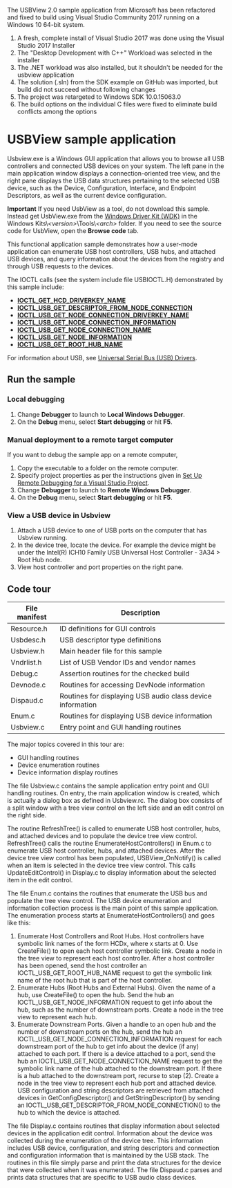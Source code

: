 The USBView 2.0 sample application from Microsoft has been refactored and fixed to build using Visual Studio Community 2017 running
on a Windows 10 64-bit system. 

1. A fresh, complete install of Visual Studio 2017 was done using the Visual Studio 2017 Installer
2. The "Desktop Development with C++" Workload was selected in the installer
3. The .NET workload was also installed, but it shouldn't be needed for the usbview application
4. The solution (.sln) from the SDK example on GitHub was imported, but build did not succeed without following changes
5. The project was retargeted to Windows SDK 10.0.15063.0
6. The build options on the individual C files were fixed to eliminate build conflicts among the options


USBView sample application
==========================

Usbview.exe is a Windows GUI application that allows you to browse all USB controllers and connected USB devices on your system. The left pane in the main application window displays a connection-oriented tree view, and the right pane displays the USB data structures pertaining to the selected USB device, such as the Device, Configuration, Interface, and Endpoint Descriptors, as well as the current device configuration.

**Important** If you need UsbView as a tool, do not download this sample. Instead get UsbView.exe from the [Windows Driver Kit (WDK)](http://go.microsoft.com/fwlink/p?linkid=391063) in the Windows Kits\\*\<version\>*\\Tools\\*\<arch\>* folder. If you need to see the source code for UsbView, open the **Browse code** tab.

This functional application sample demonstrates how a user-mode application can enumerate USB host controllers, USB hubs, and attached USB devices, and query information about the devices from the registry and through USB requests to the devices.

The IOCTL calls (see the system include file USBIOCTL.H) demonstrated by this sample include:

-   [**IOCTL\_GET\_HCD\_DRIVERKEY\_NAME**](http://msdn.microsoft.com/en-us/library/windows/hardware/ff537236)
-   [**IOCTL\_USB\_GET\_DESCRIPTOR\_FROM\_NODE\_CONNECTION**](http://msdn.microsoft.com/en-us/library/windows/hardware/ff537310)
-   [**IOCTL\_USB\_GET\_NODE\_CONNECTION\_DRIVERKEY\_NAME**](http://msdn.microsoft.com/en-us/library/windows/hardware/ff537317)
-   [**IOCTL\_USB\_GET\_NODE\_CONNECTION\_INFORMATION**](http://msdn.microsoft.com/en-us/library/windows/hardware/ff537319)
-   [**IOCTL\_USB\_GET\_NODE\_CONNECTION\_NAME**](http://msdn.microsoft.com/en-us/library/windows/hardware/ff537323)
-   [**IOCTL\_USB\_GET\_NODE\_INFORMATION**](http://msdn.microsoft.com/en-us/library/windows/hardware/ff537324)
-   [**IOCTL\_USB\_GET\_ROOT\_HUB\_NAME**](http://msdn.microsoft.com/en-us/library/windows/hardware/ff537326)

For information about USB, see [Universal Serial Bus (USB) Drivers](http://msdn.microsoft.com/en-us/library/windows/hardware/ff538930).

Run the sample
--------------

### Local debugging

1.  Change **Debugger** to launch to **Local Windows Debugger**.
2.  On the **Debug** menu, select **Start debugging** or hit **F5**.

### Manual deployment to a remote target computer

If you want to debug the sample app on a remote computer,

1.  Copy the executable to a folder on the remote computer.
2.  Specify project properties as per the instructions given in [Set Up Remote Debugging for a Visual Studio Project](http://msdn.microsoft.com/en-us/library/8x6by8d2.aspx).
3.  Change **Debugger** to launch to **Remote Windows Debugger**.
4.  On the **Debug** menu, select **Start debugging** or hit **F5**.

### View a USB device in Usbview

1.  Attach a USB device to one of USB ports on the computer that has Usbview running.
2.  In the device tree, locate the device. For example the device might be under the Intel(R) ICH10 Family USB Universal Host Controller - 3A34 \> Root Hub node.
3.  View host controller and port properties on the right pane.

Code tour
---------

File manifest | Description 
--------------|------------
Resource.h | ID definitions for GUI controls 
Usbdesc.h | USB descriptor type definitions 
Usbview.h | Main header file for this sample 
Vndrlist.h | List of USB Vendor IDs and vendor names 
Debug.c | Assertion routines for the checked build 
Devnode.c | Routines for accessing DevNode information 
Dispaud.c | Routines for displaying USB audio class device information 
Enum.c | Routines for displaying USB device information 
Usbview.c | Entry point and GUI handling routines 

The major topics covered in this tour are:

-   GUI handling routines
-   Device enumeration routines
-   Device information display routines

The file Usbview.c contains the sample application entry point and GUI handling routines. On entry, the main application window is created, which is actually a dialog box as defined in Usbview.rc. The dialog box consists of a split window with a tree view control on the left side and an edit control on the right side.

The routine RefreshTree() is called to enumerate USB host controller, hubs, and attached devices and to populate the device tree view control. RefreshTree() calls the routine EnumerateHostControllers() in Enum.c to enumerate USB host controller, hubs, and attached devices. After the device tree view control has been populated, USBView\_OnNotify() is called when an item is selected in the device tree view control. This calls UpdateEditControl() in Display.c to display information about the selected item in the edit control.

The file Enum.c contains the routines that enumerate the USB bus and populate the tree view control. The USB device enumeration and information collection process is the main point of this sample application. The enumeration process starts at EnumerateHostControllers() and goes like this:

1.  Enumerate Host Controllers and Root Hubs. Host controllers have symbolic link names of the form HCDx, where x starts at 0. Use CreateFile() to open each host controller symbolic link. Create a node in the tree view to represent each host controller. After a host controller has been opened, send the host controller an IOCTL\_USB\_GET\_ROOT\_HUB\_NAME request to get the symbolic link name of the root hub that is part of the host controller.
2.  Enumerate Hubs (Root Hubs and External Hubs). Given the name of a hub, use CreateFile() to open the hub. Send the hub an IOCTL\_USB\_GET\_NODE\_INFORMATION request to get info about the hub, such as the number of downstream ports. Create a node in the tree view to represent each hub.
3.  Enumerate Downstream Ports. Given a handle to an open hub and the number of downstream ports on the hub, send the hub an IOCTL\_USB\_GET\_NODE\_CONNECTION\_INFORMATION request for each downstream port of the hub to get info about the device (if any) attached to each port. If there is a device attached to a port, send the hub an IOCTL\_USB\_GET\_NODE\_CONNECTION\_NAME request to get the symbolic link name of the hub attached to the downstream port. If there is a hub attached to the downstream port, recurse to step (2). Create a node in the tree view to represent each hub port and attached device. USB configuration and string descriptors are retrieved from attached devices in GetConfigDescriptor() and GetStringDescriptor() by sending an IOCTL\_USB\_GET\_DESCRIPTOR\_FROM\_NODE\_CONNECTION() to the hub to which the device is attached.

The file Display.c contains routines that display information about selected devices in the application edit control. Information about the device was collected during the enumeration of the device tree. This information includes USB device, configuration, and string descriptors and connection and configuration information that is maintained by the USB stack. The routines in this file simply parse and print the data structures for the device that were collected when it was enumerated. The file Dispaud.c parses and prints data structures that are specific to USB audio class devices.

